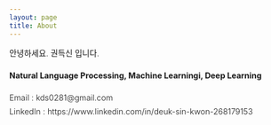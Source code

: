 ```yaml
---
layout: page
title: About
---
```


<div style="font-size: 0.9rem; font-weight:300; line-height: 1.6rem;">

안녕하세요. 권득신 입니다. 
<p class="message" style="font-size: 0.9rem; font-weight: 700">
Natural Language Processing, Machine Learningi, Deep Learning
</p>
Email : kds0281@gmail.com <br>
LinkedIn : https://www.linkedin.com/in/deuk-sin-kwon-268179153


<span style="color:#1a1917; font-family: Babas; font-size: 1em;">
</span>
